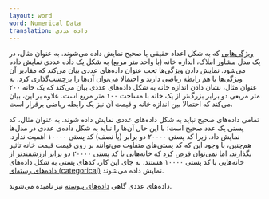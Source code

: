 ```yaml
---
layout: word
word: Numerical Data
translation: داده عددی
---
```


[ویژگی‌هایی](/F/feature) که به شکل اعداد حقیقی یا صحیح نمایش داده می‌شوند. به عنوان مثال، در یک مدل مشاور املاک، اندازه خانه (با واحد متر مربع) به شکل یک داده عددی نمایش داده می‌شود. نمایش دادن ویژگی‌ها تحت عنوان داده‌های عددی بیان می‌کند که مقادیر آن ویژگی‌ها با هم رابطه ریاضی دارند و احتمالا می‌توان آن‌ها را برچسب‌گذاری کرد. به عنوان مثال، نشان دادن اندازه خانه به شکل داده‌های عددی بیان می‌کند که یک خانه ۲۰۰ متر مربعی دو برابر بزرگ‌تر از یک خانه با مساحت ۱۰۰ متر مربع است. علاوه بر این، بیان می‌کند که احتمالا بین اندازه خانه و قیمت آن نیز یک رابطه ریاضی برقرار است.

تمامی داده‌های صحیح نباید به شکل داده‌های عددی نمایش داده شوند. به عنوان مثال، کد پستی یک عدد صحیح است؛ با این حال آن‌ها را نباید به شکل داده‌ی عددی در مدل‌ها نمایش داد. زیرا کد پستی ۲۰۰۰۰ دو برابر (یا نصف) کد پستی ۱۰۰۰۰ اهمیت ندارد. هم‌چنین، با وجود این که کد پستی‌های متفاوت می‌توانند بر روی قیمت قیمت خانه تاثیر بگذارند، اما نمی‌توان فرض کرد که خانه‌هایی با کد پستی ۲۰۰۰۰ دو برابر ارزشمندتر از خانه‌هایی با کد پستی ۱۰۰۰۰ هستند. به جای این کار، کدهای پستی به شکل داده‌های [داده‌های رسته‌ای (categorical)](/C/categorical_data) نمایش داده می‌شوند.

داده‌های عددی گاهی [داده‌های پیوسته](/C/continuous_feature) نیز نامیده می‌شوند.

